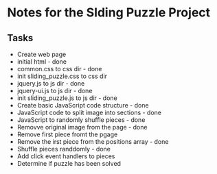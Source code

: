 # Notes for the Slding Puzzle Project

## Tasks
* Create web page
 * initial html - done
 * common.css to css dir - done
 * init sliding\_puzzle.css to css dir
 * jquery.js to js dir - done
 * jquery-ui.js to js dir - done
 * init sliding\_puzzle.js to js dir - done
* Create basic JavaScript code structure - done
* JavaScript code to split image into sections - done
* JavaScript to randomly shuffle pieces - done 
 * Removve original image from the page - done
 * Remove first piece fromt the pgage 
 * Remove the irst piece from the positions array - done
 * Shuffle pieces randdomly - done
* Add click event handlers to pieces
* Determine if puzzle has been solved
